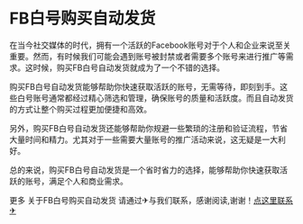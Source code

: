 # FB白号购买自动发货

在当今社交媒体的时代，拥有一个活跃的Facebook账号对于个人和企业来说至关重要。然而，有时候我们可能会遇到账号被封禁或者需要多个账号来进行推广等需求。这时候，购买FB白号自动发货就成为了一个不错的选择。

购买FB白号自动发货能够帮助你快速获取活跃的账号，无需等待，即刻到手。这些白号账号通常都经过精心筛选和管理，确保账号的质量和活跃度。而且自动发货的方式让整个购买过程更加便捷和高效。

另外，购买FB白号自动发货还能够帮助你规避一些繁琐的注册和验证流程，节省大量时间和精力。尤其对于一些需要大量账号的推广活动来说，这无疑是一大利好。

总的来说，购买FB白号自动发货是一个省时省力的选择，能够帮助你快速获取活跃的账号，满足个人和商业需求。

更多 关于FB白号购买自动发货 请通过✈与我们联系，感谢阅读,谢谢！[点这里联系✈](https://b.k02.cc)